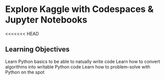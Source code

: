 # Explore Kaggle with Codespaces & Jupyter Notebooks

<<<<<<< HEAD
## Learning Objectives
Learn Python basics to be able to natually write code
Learn how to convert algorithms into writable Python code
Learn how to problem-solve with Python on the spot
 



